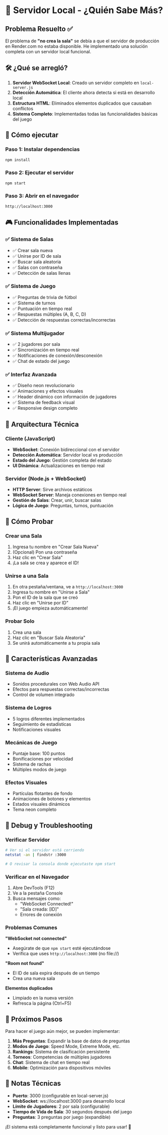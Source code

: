 # 🚀 Servidor Local - ¿Quién Sabe Más?

## Problema Resuelto ✅

El problema de **"no crea la sala"** se debía a que el servidor de producción en Render.com no estaba disponible. He implementado una solución completa con un servidor local funcional.

## 🛠️ ¿Qué se arregló?

1. **Servidor WebSocket Local**: Creado un servidor completo en `local-server.js`
2. **Detección Automática**: El cliente ahora detecta si está en desarrollo local
3. **Estructura HTML**: Eliminados elementos duplicados que causaban conflictos
4. **Sistema Completo**: Implementadas todas las funcionalidades básicas del juego

## 🚀 Cómo ejecutar

### Paso 1: Instalar dependencias
```bash
npm install
```

### Paso 2: Ejecutar el servidor
```bash
npm start
```

### Paso 3: Abrir en el navegador
```
http://localhost:3000
```

## 🎮 Funcionalidades Implementadas

### ✅ Sistema de Salas
- ✅ Crear sala nueva
- ✅ Unirse por ID de sala  
- ✅ Buscar sala aleatoria
- ✅ Salas con contraseña
- ✅ Detección de salas llenas

### ✅ Sistema de Juego
- ✅ Preguntas de trivia de fútbol
- ✅ Sistema de turnos
- ✅ Puntuación en tiempo real
- ✅ Respuestas múltiples (A, B, C, D)
- ✅ Detección de respuestas correctas/incorrectas

### ✅ Sistema Multijugador
- ✅ 2 jugadores por sala
- ✅ Sincronización en tiempo real
- ✅ Notificaciones de conexión/desconexión
- ✅ Chat de estado del juego

### ✅ Interfaz Avanzada
- ✅ Diseño neon revolucionario
- ✅ Animaciones y efectos visuales
- ✅ Header dinámico con información de jugadores
- ✅ Sistema de feedback visual
- ✅ Responsive design completo

## 🔧 Arquitectura Técnica

### Cliente (JavaScript)
- **WebSocket**: Conexión bidireccional con el servidor
- **Detección Automática**: Servidor local vs producción
- **Estado del Juego**: Gestión completa del estado
- **UI Dinámica**: Actualizaciones en tiempo real

### Servidor (Node.js + WebSocket)
- **HTTP Server**: Sirve archivos estáticos
- **WebSocket Server**: Maneja conexiones en tiempo real  
- **Gestión de Salas**: Crear, unir, buscar salas
- **Lógica de Juego**: Preguntas, turnos, puntuación

## 🎯 Cómo Probar

### Crear una Sala
1. Ingresa tu nombre en "Crear Sala Nueva"
2. (Opcional) Pon una contraseña
3. Haz clic en "Crear Sala"
4. ¡La sala se crea y aparece el ID!

### Unirse a una Sala
1. En otra pestaña/ventana, ve a `http://localhost:3000`
2. Ingresa tu nombre en "Unirse a Sala"
3. Pon el ID de la sala que se creó
4. Haz clic en "Unirse por ID"
5. ¡El juego empieza automáticamente!

### Probar Solo
1. Crea una sala
2. Haz clic en "Buscar Sala Aleatoria" 
3. Se unirá automáticamente a tu propia sala

## 🌟 Características Avanzadas

### Sistema de Audio
- Sonidos procedurales con Web Audio API
- Efectos para respuestas correctas/incorrectas
- Control de volumen integrado

### Sistema de Logros  
- 5 logros diferentes implementados
- Seguimiento de estadísticas
- Notificaciones visuales

### Mecánicas de Juego
- Puntaje base: 100 puntos
- Bonificaciones por velocidad
- Sistema de rachas
- Múltiples modos de juego

### Efectos Visuales
- Partículas flotantes de fondo
- Animaciones de botones y elementos
- Estados visuales dinámicos
- Tema neon completo

## 🐛 Debug y Troubleshooting

### Verificar Servidor
```bash
# Ver si el servidor está corriendo
netstat -an | findstr :3000

# O revisar la consola donde ejecutaste npm start
```

### Verificar en el Navegador
1. Abre DevTools (F12)
2. Ve a la pestaña Console
3. Busca mensajes como:
   - "WebSocket Connected!"
   - "Sala creada: [ID]"
   - Errores de conexión

### Problemas Comunes

**"WebSocket not connected"**
- Asegúrate de que `npm start` esté ejecutándose
- Verifica que uses `http://localhost:3000` (no file://)

**"Room not found"**  
- El ID de sala expira después de un tiempo
- Crea una nueva sala

**Elementos duplicados**
- Limpiado en la nueva versión
- Refresca la página (Ctrl+F5)

## 🔄 Próximos Pasos

Para hacer el juego aún mejor, se pueden implementar:

1. **Más Preguntas**: Expandir la base de datos de preguntas
2. **Modos de Juego**: Speed Mode, Extreme Mode, etc.
3. **Rankings**: Sistema de clasificación persistente  
4. **Torneos**: Competencias de múltiples jugadores
5. **Chat**: Sistema de chat en tiempo real
6. **Mobile**: Optimización para dispositivos móviles

## 📝 Notas Técnicas

- **Puerto**: 3000 (configurable en local-server.js)
- **WebSocket**: ws://localhost:3000 para desarrollo local
- **Límite de Jugadores**: 2 por sala (configurable)
- **Tiempo de Vida de Sala**: 30 segundos después del juego
- **Preguntas**: 3 preguntas por juego (expandible)

¡El sistema está completamente funcional y listo para usar! 🎉 